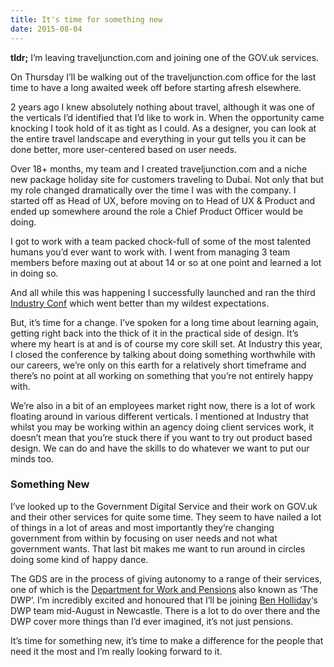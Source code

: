 ```yaml
---
title: It's time for something new
date: 2015-08-04
---
```

**tldr;** I’m leaving traveljunction.com and joining one of the GOV.uk services.

On Thursday I’ll be walking out of the traveljunction.com office for the last time to have a long awaited week off before starting afresh elsewhere.

2 years ago I knew absolutely nothing about travel, although it was one of the verticals I’d identified that I’d like to work in. When the opportunity came knocking I took hold of it as tight as I could. As a designer, you can look at the entire travel landscape and everything in your gut tells you it can be done better, more user-centered based on user needs.

Over 18+ months, my team and I created traveljunction.com and a niche new package holiday site for customers traveling to Dubai. Not only that but my role changed dramatically over the time I was with the company. I started off as Head of UX, before moving on to Head of UX &amp; Product and ended up somewhere around the role a Chief Product Officer would be doing.

I got to work with a team packed chock-full of some of the most talented humans you’d ever want to work with. I went from managing 3 team members before maxing out at about 14 or so at one point and learned a lot in doing so.

And all while this was happening I successfully launched and ran the third [Industry Conf](http://industryconf.com) which went better than my wildest expectations.

But, it’s time for a change. I’ve spoken for a long time about learning again, getting right back into the thick of it in the practical side of design. It’s where my heart is at and is of course my core skill set. At Industry this year, I closed the conference by talking about doing something worthwhile with our careers, we’re only on this earth for a relatively short timeframe and there’s no point at all working on something that you’re not entirely happy with.

We’re also in a bit of an employees market right now, there is a lot of work floating around in various different verticals. I mentioned at Industry that whilst you may be working within an agency doing client services work, it doesn’t mean that you’re stuck there if you want to try out product based design. We can do and have the skills to do whatever we want to put our minds too.

### Something New

I’ve looked up to the Government Digital Service and their work on GOV.uk and their other services for quite some time. They seem to have nailed a lot of things in a lot of areas and most importantly they’re changing government from within by focusing on user needs and not what government wants. That last bit makes me want to run around in circles doing some kind of happy dance.

The GDS are in the process of giving autonomy to a range of their services, one of which is the [Department for Work and Pensions](https://dwpdigital.blog.gov.uk/) also known as ‘The DWP’. I’m incredibly excited and honoured that I’ll be joining [Ben Holliday](https://twitter.com/benholliday)‘s DWP team mid-August in Newcastle. There is a lot to do over there and the DWP cover more things than I’d ever imagined, it’s not just pensions.

It’s time for something new, it’s time to make a difference for the people that need it the most and I’m really looking forward to it.

